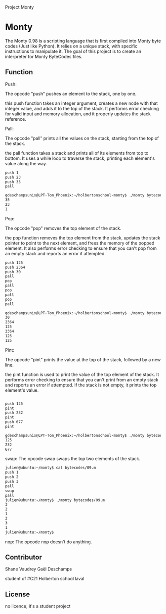 Project Monty

# Monty

The Monty 0.98 is a scripting language that is first compiled into Monty byte codes (Just like Python). It relies on a unique stack, with specific instructions to manipulate it. The goal of this project is to create an interpreter for Monty ByteCodes files.

## Function

Push:

The opcode "push" pushes an element to the stack, one by one.

 this push function takes an integer argument, creates a new node with that integer value, and adds it to the top of the stack. It performs error checking for valid input and memory allocation, and it properly updates the stack reference.

Pall:

The opcode "pall" prints all the values on the stack, starting from the top of the stack.

the pall function takes a stack and prints all of its elements from top to bottom. It uses a while loop to traverse the stack, printing each element's value along the way.

```bash
push 1
push 23
push 35
pall

gdeschampsunix@LPT-Tom_Phoenix:~/holbertonschool-monty$ ./monty bytecodes/00.m
35
23
1
```
Pop:

The opcode "pop" removes the top element of the stack.

 the pop function removes the top element from the stack, updates the stack pointer to point to the next element, and frees the memory of the popped element. It also performs error checking to ensure that you can't pop from an empty stack and reports an error if attempted.

```bash
push 125
push 2364
push 30
pall
pop
pall
pop
pall
pop
pall

gdeschampsunix@LPT-Tom_Phoenix:~/holbertonschool-monty$ ./monty bytecodes/07.m
30
2364
125
2364
125
125
```
Pint:

The opcode "pint" prints the value at the top of the stack, followed by a new line.

the pint function is used to print the value of the top element of the stack. It performs error checking to ensure that you can't print from an empty stack and reports an error if attempted. If the stack is not empty, it prints the top element's value.
```bash

push 125
pint
push 232
pint
push 677
pint

gdeschampsunix@LPT-Tom_Phoenix:~/holbertonschool-monty$ ./monty bytecodes/06.m
125
232
677
```
swap:
The opcode swap swaps the top two elements of the stack.
```bash
julien@ubuntu:~/monty$ cat bytecodes/09.m
push 1
push 2
push 3
pall
swap
pall
julien@ubuntu:~/monty$ ./monty bytecodes/09.m
3
2
1
2
3
1
julien@ubuntu:~/monty$
```
nop:
The opcode nop doesn’t do anything.



## Contributor
Shane Vaudrey
Gaël Deschamps

student of #C21 Holberton school laval

## License
no licence; it's a student project
